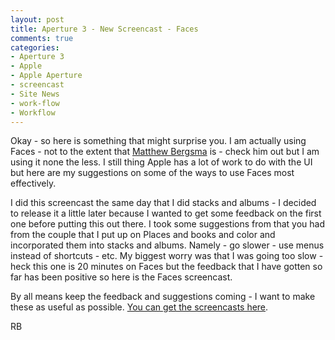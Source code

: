```yaml
---
layout: post
title: Aperture 3 - New Screencast - Faces
comments: true
categories:
- Aperture 3
- Apple
- Apple Aperture
- screencast
- Site News
- work-flow
- Workflow
---
```

Okay - so here is something that might surprise you. I am actually using Faces - not to the extent that <a href="http://bergsmavisuals.com/blog/apple-aperture/organization/the-cases-for-faces-in-aperture-3/">Matthew Bergsma</a> is - check him out but I am using it none the less. I still thing Apple has a lot of work to do with the UI but here are my suggestions on some of the ways to use Faces most effectively.

I did this screencast the same day that I did stacks and albums - I decided to release it a little later because I wanted to get some feedback on the first one before putting this out there. I took some suggestions from that you had from the couple that I put up on Places and books and color and incorporated them into stacks and albums. Namely - go slower - use menus instead of shortcuts - etc. My biggest worry was that I was going too slow - heck this one is 20 minutes on Faces but the feedback that I have gotten so far has been positive so here is the Faces screencast.

By all means keep the feedback and suggestions coming - I want to make these as useful as possible. <a href="http://photo.rwboyer.com/aperture-3-screencasts/">You can get the screencasts here</a>.

RB
